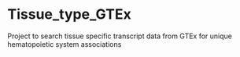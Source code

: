 # Tissue_type_GTEx
Project to search tissue specific transcript data from GTEx for unique hematopoietic system associations
